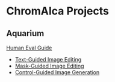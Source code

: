 # ChromAIca Projects

## Aquarium

[Human Eval Guide](https://chromaica.github.io/)

* [Text-Guided Image Editing](https://chromaica.github.io/Aquarium/Text-Guided_Aqua-Magicbrush)
* [Mask-Guided Image Editing](https://chromaica.github.io/Aquarium/Mask-Guided_Aqua-Magicbrush)
* [Control-Guided Image Generation](https://chromaica.github.io/Aquarium/Control-Guided_Aqua)
